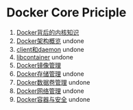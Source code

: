 # Docker Core Priciple
1. [Docker背后的内核知识](https://github.com/PengJianMin/DockerCore/blob/main/Docker%E8%83%8C%E5%90%8E%E7%9A%84%E5%86%85%E6%A0%B8%E7%9F%A5%E8%AF%86.md)
2. [Docker架构概览]() undone
3. [client和daemon]() undone
4. [libcontainer]() undone
5. [Docker镜像管理]()
6. [Docker存储管理]() undone
7. [Docker数据卷管理]() undone
8. [Docker网络管理]() undone
9. [Docker容器与安全]() undone
